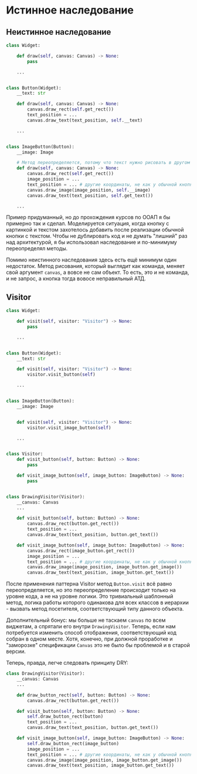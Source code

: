 # Истинное наследование

## Неистинное наследование
```Python
class Widget:

    def draw(self, canvas: Canvas) -> None:
        pass

    ...


class Button(Widget):
    __text: str

    def draw(self, canvas: Canvas) -> None:
        canvas.draw_rect(self.get_rect())
        text_position = ...
        canvas.draw_text(text_position, self.__text)

    ...


class ImageButton(Button):
    __image: Image

    # Метод переопределяется, потому что текст нужно рисовать в другом месте
    def draw(self, canvas: Canvas) -> None:
        canvas.draw_rect(self.get_rect())
        image_position = ...
        text_position = ... # другие координаты, не как у обычной кнопки
        canvas.draw_image(image_position, self.__image)
        canvas.draw_text(text_position, self.get_text())

    ...
```
Пример придуманный, но до прохождения курсов по ООАП я бы примерно так и сделал.
Моделируется ситуация, когда кнопку с картинкой и текстом захотелось добавить
после реализации обычной кнопки с текстом.
Чтобы не дублировать код и не думать "лишний" раз над архитектурой,
я бы использовал наследование и по-минимуму переопределял методы.

Помимо неистинного наследования здесь есть ещё минимум один недостаток.
Метод рисования, который выглядит как команда,
меняет свой аргумент `canvas`, а вовсе не сам объект.
То есть, это и не команда, и не запрос, а кнопка тогда вовосе неправильный АТД.


## Visitor
```Python
class Widget:

    def visit(self, visitor: "Visitor") -> None:
        pass

    ...


class Button(Widget):
    __text: str

    def visit(self, visitor: "Visitor") -> None:
        visitor.visit_button(self)

    ...


class ImageButton(Button):
    __image: Image


    def visit(self, visitor: "Visitor") -> None:
        visitor.visit_image_button(self)

    ...


class Visitor:
    def visit_button(self, button: Button) -> None:
        pass

    def visit_image_button(self, image_button: ImageButton) -> None:
        pass


class DrawingVisitor(Visitor):
    __canvas: Canvas
    ...

    def visit_button(self, button: Button) -> None:
        canvas.draw_rect(button.get_rect())
        text_position = ...
        canvas.draw_text(text_position, button.get_text())

    def visit_image_button(self, image_button: ImageButton) -> None:
        canvas.draw_rect(image_button.get_rect())
        image_position = ...
        text_position = ... # другие координаты, не как у обычной кнопки
        canvas.draw_image(image_position, image_button.get_image())
        canvas.draw_text(text_position, image_button.get_text())
```
После применения паттерна Visitor метод `Button.visit`
всё равно переопределяется, но это переопределение происходит только
на уровне кода, а не на уровне логики.
Это тривиальный шаблонный метод, логика работы которого
одинакова для всех классов в иерархии - вызвать метод посетителя,
соответствующий типу данного объекта.

Дополнительный бонус: мы больше не таскаем `canvas` по всем виджетам,
а спрятали его внутри `DrawingVisitor`.
Теперь, если нам потребуется изменить способ отображения,
соответствующий код собран в одном месте.
Хотя, конечно, при должной проработке и "заморозке" спецификации `Canvas`
это не было бы проблемой и в старой версии.

Теперь, правда, легче следовать принципу DRY:
```Python
class DrawingVisitor(Visitor):
    __canvas: Canvas
    ...

    def draw_button_rect(self, button: Button) -> None:
        canvas.draw_rect(button.get_rect())

    def visit_button(self, button: Button) -> None:
        self.draw_button_rect(button)
        text_position = ...
        canvas.draw_text(text_position, button.get_text())

    def visit_image_button(self, image_button: ImageButton) -> None:
        self.draw_button_rect(image_button)
        image_position = ...
        text_position = ... # другие координаты, не как у обычной кнопки
        canvas.draw_image(image_position, image_button.get_image())
        canvas.draw_text(text_position, image_button.get_text())
```

